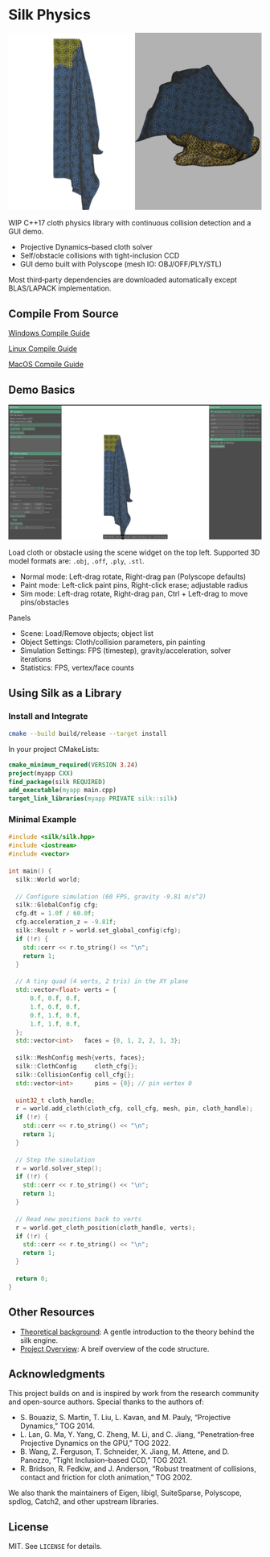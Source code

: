 # Silk Physics

![banner](assets/banner.jpg)

WIP C++17 cloth physics library with continuous collision detection and a GUI demo.

- Projective Dynamics–based cloth solver
- Self/obstacle collisions with tight-inclusion CCD
- GUI demo built with Polyscope (mesh IO: OBJ/OFF/PLY/STL)

Most third‑party dependencies are downloaded automatically except BLAS/LAPACK implementation.

## Compile From Source

[Windows Compile Guide](docs/compile_on_windows.md)

[Linux Compile Guide](docs/compile_on_linux.md)

[MacOS Compile Guide](docs/compile_on_mac.md)

## Demo Basics

![UI](assets/ui.png)

Load cloth or obstacle using the scene widget on the top left. Supported 3D model formats are: `.obj`, `.off`, `.ply`, `.stl`. 

- Normal mode: Left-drag rotate, Right-drag pan (Polyscope defaults)
- Paint mode: Left-click paint pins, Right-click erase; adjustable radius
- Sim mode: Left-drag rotate, Right-drag pan, Ctrl + Left-drag to move pins/obstacles

Panels
- Scene: Load/Remove objects; object list
- Object Settings: Cloth/collision parameters, pin painting
- Simulation Settings: FPS (timestep), gravity/acceleration, solver iterations
- Statistics: FPS, vertex/face counts

## Using Silk as a Library

### Install and Integrate

```bash
cmake --build build/release --target install
```

In your project CMakeLists:

```cmake
cmake_minimum_required(VERSION 3.24)
project(myapp CXX)
find_package(silk REQUIRED)
add_executable(myapp main.cpp)
target_link_libraries(myapp PRIVATE silk::silk)
```

### Minimal Example

```cpp
#include <silk/silk.hpp>
#include <iostream>
#include <vector>

int main() {
  silk::World world;

  // Configure simulation (60 FPS, gravity -9.81 m/s^2)
  silk::GlobalConfig cfg;
  cfg.dt = 1.0f / 60.0f;
  cfg.acceleration_z = -9.81f;
  silk::Result r = world.set_global_config(cfg); 
  if (!r) {
    std::cerr << r.to_string() << "\n";
    return 1;
  }

  // A tiny quad (4 verts, 2 tris) in the XY plane
  std::vector<float> verts = {
      0.f, 0.f, 0.f,
      1.f, 0.f, 0.f,
      0.f, 1.f, 0.f,
      1.f, 1.f, 0.f,
  };
  std::vector<int>   faces = {0, 1, 2, 2, 1, 3};
    
  silk::MeshConfig mesh{verts, faces};
  silk::ClothConfig     cloth_cfg{};
  silk::CollisionConfig coll_cfg{};
  std::vector<int>      pins = {0}; // pin vertex 0

  uint32_t cloth_handle;
  r = world.add_cloth(cloth_cfg, coll_cfg, mesh, pin, cloth_handle);
  if (!r) {
    std::cerr << r.to_string() << "\n";
    return 1;
  }

  // Step the simulation
  r = world.solver_step();
  if (!r) {
    std::cerr << r.to_string() << "\n";
    return 1;
  }

  // Read new positions back to verts
  r = world.get_cloth_position(cloth_handle, verts);
  if (!r) {
    std::cerr << r.to_string() << "\n";
    return 1;
  }

  return 0;
}
```

## Other Resources

- [Theoretical background](docs/theoretical_background.md): A gentle introduction to the theory behind the silk engine.
- [Project Overview](docs/project_overview.md): A breif overview of the code structure.

## Acknowledgments

This project builds on and is inspired by work from the research community and open-source authors. Special thanks to the authors of:

- S. Bouaziz, S. Martin, T. Liu, L. Kavan, and M. Pauly, “Projective Dynamics,” TOG 2014.
- L. Lan, G. Ma, Y. Yang, C. Zheng, M. Li, and C. Jiang, “Penetration‑free Projective Dynamics on the GPU,” TOG 2022.
- B. Wang, Z. Ferguson, T. Schneider, X. Jiang, M. Attene, and D. Panozzo, “Tight Inclusion–based CCD,” TOG 2021.
- R. Bridson, R. Fedkiw, and J. Anderson, “Robust treatment of collisions, contact and friction for cloth animation,” TOG 2002.

We also thank the maintainers of Eigen, libigl, SuiteSparse, Polyscope, spdlog, Catch2, and other upstream libraries.

## License

MIT. See `LICENSE` for details.
